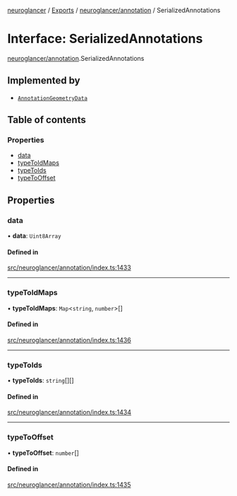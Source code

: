 [neuroglancer](../README.md) / [Exports](../modules.md) / [neuroglancer/annotation](../modules/neuroglancer_annotation.md) / SerializedAnnotations

# Interface: SerializedAnnotations

[neuroglancer/annotation](../modules/neuroglancer_annotation.md).SerializedAnnotations

## Implemented by

- [`AnnotationGeometryData`](../classes/neuroglancer_annotation_backend.AnnotationGeometryData.md)

## Table of contents

### Properties

- [data](neuroglancer_annotation.SerializedAnnotations.md#data)
- [typeToIdMaps](neuroglancer_annotation.SerializedAnnotations.md#typetoidmaps)
- [typeToIds](neuroglancer_annotation.SerializedAnnotations.md#typetoids)
- [typeToOffset](neuroglancer_annotation.SerializedAnnotations.md#typetooffset)

## Properties

### data

• **data**: `Uint8Array`

#### Defined in

[src/neuroglancer/annotation/index.ts:1433](https://github.com/ActiveBrainAtlas2/neuroglancer/blob/034b457d/src/neuroglancer/annotation/index.ts#L1433)

___

### typeToIdMaps

• **typeToIdMaps**: `Map`<`string`, `number`\>[]

#### Defined in

[src/neuroglancer/annotation/index.ts:1436](https://github.com/ActiveBrainAtlas2/neuroglancer/blob/034b457d/src/neuroglancer/annotation/index.ts#L1436)

___

### typeToIds

• **typeToIds**: `string`[][]

#### Defined in

[src/neuroglancer/annotation/index.ts:1434](https://github.com/ActiveBrainAtlas2/neuroglancer/blob/034b457d/src/neuroglancer/annotation/index.ts#L1434)

___

### typeToOffset

• **typeToOffset**: `number`[]

#### Defined in

[src/neuroglancer/annotation/index.ts:1435](https://github.com/ActiveBrainAtlas2/neuroglancer/blob/034b457d/src/neuroglancer/annotation/index.ts#L1435)

